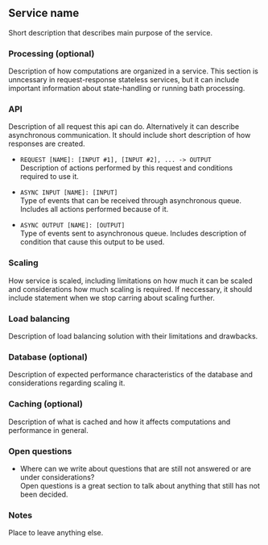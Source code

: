 ## Service name 

Short description that describes main purpose of the service.


### Processing (optional)

Description of how computations are organized in a service. This section is unncessary in request-response stateless services, but it can include important information about state-handling or running bath processing. 


### API

Description of all request this api can do. Alternatively it can describe asynchronous communication. It should include short description of how responses are created. 

- `REQUEST [NAME]: [INPUT #1], [INPUT #2], ... -> OUTPUT`  
Description of actions performed by this request and conditions required to use it.

- `ASYNC INPUT [NAME]: [INPUT]`  
Type of events that can be received through asynchronous queue. Includes all actions performed because of it.

- `ASYNC OUTPUT [NAME]: [OUTPUT]`  
Type of events sent to asynchronous queue. Includes description of condition that cause this output to be used. 


### Scaling

How service is scaled, including limitations on how much it can be scaled and considerations how much scaling is required. If neccessary, it should include statement when we stop carring about scaling further. 


### Load balancing

Description of load balancing solution with their limitations and drawbacks.


### Database (optional)

Description of expected performance characteristics of the database and considerations regarding scaling it.


### Caching (optional)

Description of what is cached and how it affects computations and performance in general. 


### Open questions

- Where can we write about questions that are still not answered or are under considerations?  
Open questions is a great section to talk about anything that still has not been decided.


### Notes

Place to leave anything else. 
